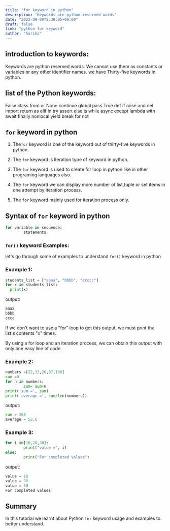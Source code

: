```yaml
---
title: "for keyword in python"
description: "Keywords are python reserved words"
date: "2022-09-09T8:30:05+09:00"
draft: false
link: "python for keyword"
author: "harika"
---
```


## introduction to keywords:

Keywords are python reserved words.
We cannot use them as constants or variables or any other identifier names.
we have Thirty-five keywords in python.

## list of the Python keywords:

False               class               from                or
None                continue            global              pass
True                def                 if                  raise
and                 del                 import              return
as                  elif                in                  try
assert              else                is                  while
async               except              lambda              with
await               finally             nonlocal            yield
break               for                 not  

## `for` keyword in python

1. The`for` keyword is one of the keyword out of thirty-five keywords in python.

2. The `for` keyword is iteration type of keyword in python.

3. The `for` keyword is used to create for loop in python like in other programing languages also.

4. The `for` keyword we can display more number of list,tuple or set items in one attempt by iteration process.

5. The `for` keyword mainly used for iteration process only.

## Syntax of `for` keyword in python

```python
for variable in sequence:
        statements
```
### `for()` keyword Examples:

let's go through some of examples to understand `for()` keyword in python

### Example 1:

```python
students_list = ["aaaa", "bbbb", "ccccc"]
for x in students_list:
  print(x) 
```
output:

```python
aaaa
bbbb
cccc
```
If we don't want to use a "for" loop to get this output, we must print the list's contents "x" times. 

By using a for loop and an iteration process, we can obtain this output with only one easy line of code. 

### Example 2:

```python
numbers =[22,33,26,87,100]
sum =0
for n in numbers:
        sum= sum+n
print('sum =', sum)
print('average =', sum/len(numbers))
```
output:

```python
sum = 268
average = 53.6
```

### Example 3:

```python
for i in[10,20,30]:
        print("value =", i)
else:
        print("For completed values")
```
output:

```python
value = 10
value = 20
value = 30
For completed values
```
## Summary
In this tutorial we learnt about Python `for` keyword usage and examples to better understand.
